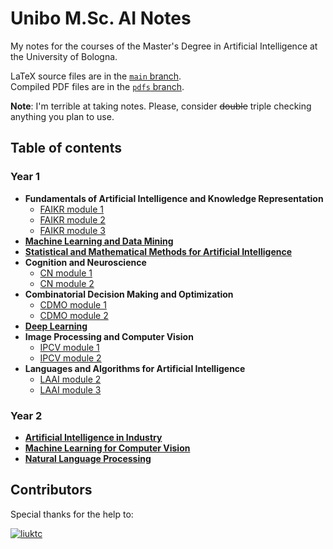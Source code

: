 # Unibo M.Sc. AI Notes

My notes for the courses of the Master's Degree in Artificial Intelligence at the University of Bologna.

LaTeX source files are in the [`main` branch](https://github.com/NotXia/unibo-ai-notes/tree/main).\
Compiled PDF files are in the [`pdfs` branch](https://github.com/NotXia/unibo-ai-notes/tree/pdfs).

**Note**: I'm terrible at taking notes. Please, consider ~~double~~ triple checking anything you plan to use.

## Table of contents

### Year 1
- **Fundamentals of Artificial Intelligence and Knowledge Representation**
   - [FAIKR module 1](https://raw.githubusercontent.com/NotXia/unibo-ai-notes/pdfs/year1/fundamentals-of-ai-and-kr/module1/faikr1.pdf)
   - [FAIKR module 2](https://raw.githubusercontent.com/NotXia/unibo-ai-notes/pdfs/year1/fundamentals-of-ai-and-kr/module2/faikr2.pdf)
   - [FAIKR module 3](https://raw.githubusercontent.com/NotXia/unibo-ai-notes/pdfs/year1/fundamentals-of-ai-and-kr/module3/faikr3.pdf)
- [**Machine Learning and Data Mining**](https://raw.githubusercontent.com/NotXia/unibo-ai-notes/pdfs/year1/machine-learning-and-data-mining/dm-ml.pdf)
- [**Statistical and Mathematical Methods for Artificial Intelligence**](https://raw.githubusercontent.com/NotXia/unibo-ai-notes/pdfs/year1/statistical-and-mathematical-methods-for-ai/smm.pdf)
- **Cognition and Neuroscience**
   - [CN module 1](https://raw.githubusercontent.com/NotXia/unibo-ai-notes/pdfs/year1/cognition-and-neuroscience/module1/cn1.pdf)
   - [CN module 2](https://raw.githubusercontent.com/NotXia/unibo-ai-notes/pdfs/year1/cognition-and-neuroscience/module2/cn2.pdf)
- **Combinatorial Decision Making and Optimization**
   - [CDMO module 1](https://raw.githubusercontent.com/NotXia/unibo-ai-notes/pdfs/year1/combinatorial-decision-making-and-optimization/module1/cdmo1.pdf)
   - [CDMO module 2](https://raw.githubusercontent.com/NotXia/unibo-ai-notes/pdfs/year1/combinatorial-decision-making-and-optimization/module2/cdmo2.pdf)
- [**Deep Learning**](https://raw.githubusercontent.com/NotXia/unibo-ai-notes/pdfs/year1/deep-learning/dl.pdf)
- **Image Processing and Computer Vision**
   - [IPCV module 1](https://raw.githubusercontent.com/NotXia/unibo-ai-notes/pdfs/year1/image-processing-and-computer-vision/module1/ipcv1.pdf)
   - [IPCV module 2](https://raw.githubusercontent.com/NotXia/unibo-ai-notes/pdfs/year1/image-processing-and-computer-vision/module2/ipcv2.pdf)
- **Languages and Algorithms for Artificial Intelligence**
   - [LAAI module 2](https://raw.githubusercontent.com/NotXia/unibo-ai-notes/pdfs/year1/languages-and-algorithms-for-ai/module2/laai2.pdf)
   - [LAAI module 3](https://raw.githubusercontent.com/NotXia/unibo-ai-notes/pdfs/year1/languages-and-algorithms-for-ai/module3/laai3.pdf)

### Year 2
- [**Artificial Intelligence in Industry**](https://raw.githubusercontent.com/NotXia/unibo-ai-notes/pdfs/year2/artificial-intelligence-in-industry/a3i.pdf)
- [**Machine Learning for Computer Vision**](https://raw.githubusercontent.com/NotXia/unibo-ai-notes/pdfs/year2/machine-learning-for-computer-vision/ml4cv.pdf)
- [**Natural Language Processing**](https://raw.githubusercontent.com/NotXia/unibo-ai-notes/pdfs/year2/natural-language-processing/nlp.pdf)


## Contributors
Special thanks for the help to:

[![liuktc](https://images.weserv.nl/?url=https://github.com/liuktc.png&h=50&w&50&mask=circle&fit=cover&maxage=1d)](https://github.com/liuktc)